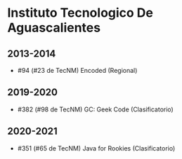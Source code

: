 # Instituto Tecnologico De Aguascalientes

## 2013-2014

- #94 (#23 de TecNM) Encoded (Regional)

## 2019-2020

- #382 (#98 de TecNM) GC: Geek Code (Clasificatorio)

## 2020-2021

- #351 (#65 de TecNM) Java for Rookies (Clasificatorio)


